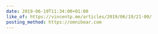 ```yaml
---
date: 2019-06-19T11:34:00+01:00
like_of: https://vincentp.me/articles/2019/06/19/21-00/
posting_method: https://omnibear.com
---
```

